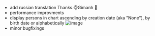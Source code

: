 * add russian translation
Thanks @Gimanh 🚀
* performance improvments
* display persons in chart ascending by creation date (aka "None"), by birth date or alphabetically
![image](https://user-images.githubusercontent.com/770001/89705501-36eee300-d95e-11ea-99ab-c4605f78af26.png)
* minor bugfixings
